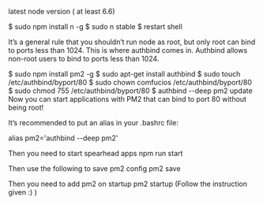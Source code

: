 latest node version ( at least 6.6)

$ sudo npm install n -g
$ sudo n stable
$ restart shell


It’s a general rule that you shouldn’t run node as root, but only root can bind to ports less than 1024. This is where authbind comes in. Authbind allows non-root users to bind to ports less than 1024.

$ sudo npm install pm2 -g
$ sudo apt-get install authbind
$ sudo touch /etc/authbind/byport/80
$ sudo chown comfucios /etc/authbind/byport/80
$ sudo chmod 755 /etc/authbind/byport/80
$ authbind --deep pm2 update
Now you can start applications with PM2 that can bind to port 80 without being root!

It’s recommended to put an alias in your .bashrc file:

alias pm2='authbind --deep pm2'



Then you need to start spearhead apps
npm run start

Then use the following to save pm2 config
pm2 save

Then you need to add pm2 on startup
pm2 startup
(Follow the instruction given :) )
